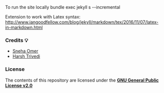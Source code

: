 To run the site locally
bundle exec jekyll s --incremental

Extension to work with Latex syntax:
http://www.iangoodfellow.com/blog/jekyll/markdown/tex/2016/11/07/latex-in-markdown.html 

### Credits :bulb:
* [Sneha Omer](http://sassyecoder.github.io/)
* [Harsh Trivedi](http://harsh98trivedi.github.io/)

### License
The contents of this repository are licensed under the [**GNU General Public License v2.0**](https://github.com/thedevslot/WhatATheme/blob/master/LICENSE)
